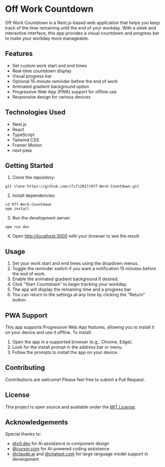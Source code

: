 # Off Work Countdown

Off Work Countdown is a Next.js-based web application that helps you keep track of the time remaining until the end of your workday. With a sleek and interactive interface, this app provides a visual countdown and progress bar to make your workday more manageable.

## Features

- Set custom work start and end times
- Real-time countdown display
- Visual progress bar
- Optional 15-minute reminder before the end of work
- Animated gradient background option
- Progressive Web App (PWA) support for offline use
- Responsive design for various devices

## Technologies Used

- Next.js
- React
- TypeScript
- Tailwind CSS
- Framer Motion
- next-pwa

## Getting Started

1. Clone the repository:
```
git clone https://github.com/ififi2017/Off-Work-Countdown.git
```

2. Install dependencies:
```
cd Off-Work-Countdown
npm install
```

3. Run the development server:
```
npm run dev
```

4. Open [http://localhost:3000](http://localhost:3000) with your browser to see the result.

## Usage

1. Set your work start and end times using the dropdown menus.
2. Toggle the reminder switch if you want a notification 15 minutes before the end of work.
3. Enable the animated gradient background if desired.
4. Click "Start Countdown" to begin tracking your workday.
5. The app will display the remaining time and a progress bar.
6. You can return to the settings at any time by clicking the "Return" button.

## PWA Support

This app supports Progressive Web App features, allowing you to install it on your device and use it offline. To install:

1. Open the app in a supported browser (e.g., Chrome, Edge).
2. Look for the install prompt in the address bar or menu.
3. Follow the prompts to install the app on your device.

## Contributing

Contributions are welcome! Please feel free to submit a Pull Request.

## License

This project is open source and available under the [MIT License](LICENSE).

## Acknowledgements

Special thanks to:
- [@v0.dev](https://v0.dev/) for AI assistance in component design
- [@cursor.com](https://www.cursor.com/) for AI-powered coding assistance
- [@claude.ai](https://claude.ai/chats) and [@chatgpt.com](https://chatgpt.com/) for large language model support in development
